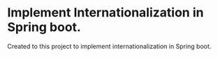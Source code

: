 # Implement Internationalization in Spring boot.
Created to this project to implement internationalization in Spring boot.
